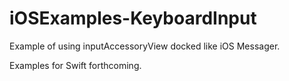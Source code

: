 iOSExamples-KeyboardInput
=========================

Example of using inputAccessoryView docked like iOS Messager.

Examples for Swift forthcoming.
